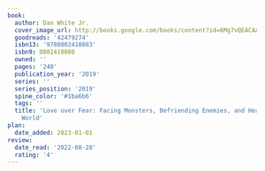 ```yaml
---
book:
  author: Dan White Jr.
  cover_image_url: http://books.google.com/books/content?id=6Mg7vQEACAAJ&printsec=frontcover&img=1&zoom=1&source=gbs_api
  goodreads: '42479274'
  isbn13: '9780802418883'
  isbn9: 0802418880
  owned: ''
  pages: '240'
  publication_year: '2019'
  series: ''
  series_position: '2019'
  spine_color: '#1ba6b6'
  tags: ''
  title: 'Love over Fear: Facing Monsters, Befriending Enemies, and Healing Our Polarized
    World'
plan:
  date_added: 2023-01-01
review:
  date_read: '2022-08-28'
  rating: '4'
---
```

